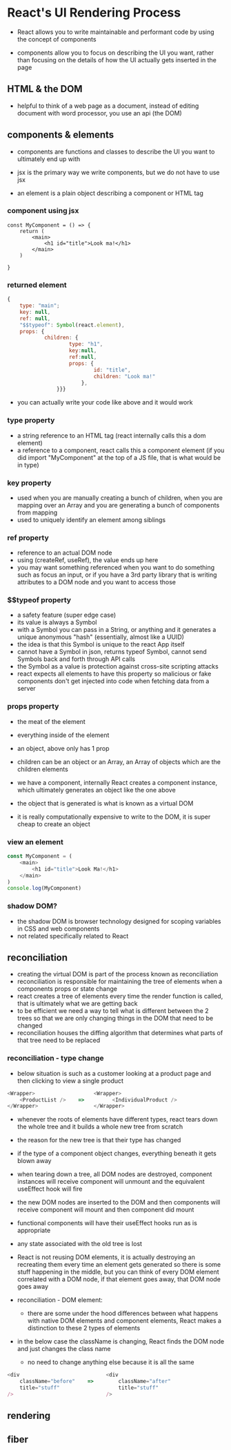 # React's UI Rendering Process

- React allows you to write maintainable and performant code by using the concept of components 

- components allow you to focus on describing the UI you want, rather than focusing on the details of how the UI actually gets inserted in the page

## HTML & the DOM

- helpful to think of a web page as a document, instead of editing document with word processor, you use an api (the DOM)

## components & elements 

- components are functions and classes to describe the UI you want to ultimately end up with

- jsx is the primary way we write components, but we do not have to use jsx 

- an element is a plain object describing a component or HTML tag 

### component using jsx

```
const MyComponent = () => {
    return (
        <main>
            <h1 id="title">Look ma!</h1>
        </main>
    )

}
```

### returned element 

```javascript
{
    type: "main";
    key: null, 
    ref: null,
    "$$typeof": Symbol(react.element),
    props: {
            children: {
                    type: "h1",
                    key:null,
                    ref:null,
                    props: {
                            id: "title",
                            children: "Look ma!"
                        },
                }}}
```

- you can actually write your code like above and it would work

### type property 

- a string reference to an HTML tag (react internally calls this a dom element)
- a reference to a component, react calls this a component element (if you did import "MyComponent" at the top of a JS file, that is what would be in type)

### key property 

- used when you are manually creating a bunch of children, when you are mapping over an Array and you are generating a bunch of components from mapping 
- used to uniquely identify an element among siblings

### ref property

- reference to an actual DOM node 
- using (createRef, useRef), the value ends up here 
- you may want something referenced when you want to do something such as focus an input, or if you have a 3rd party library that is writing attributes to a DOM node and you want to access those

### $$typeof property

- a safety feature (super edge case)
- its value is always a Symbol
- with a Symbol you can pass in a String, or anything and it generates a unique anonymous "hash" (essentially, almost like a UUID)
- the idea is that this Symbol is unique to the react App itself
- cannot have a Symbol in json, returns typeof Symbol, cannot send Symbols back and forth through API calls
- the Symbol as a value is protection against cross-site scripting attacks
- react expects all elements to have this property so malicious or fake components don't get injected into code when fetching data from a server

### props property 

- the meat of the element 
- everything inside of the element
- an object, above only has 1 prop 
- children can be an object or an Array, an Array of objects which are the children elements

- we have a component, internally React creates a component instance, which ultimately generates an object like the one above
- the object that is generated is what is known as a virtual DOM
- it is really computationally expensive to write to the DOM, it is super cheap to create an object

### view an element 

```javascript
const MyComponent = (
    <main>
        <h1 id="title">Look Ma!</h1>
    </main>
)
console.log(MyComponent)
```

### shadow DOM? 

- the shadow DOM is browser technology designed for scoping variables in CSS and web components 
- not related specifically related to React

## reconciliation

- creating the virtual DOM is part of the process known as reconciliation
- reconciliation is responsible for maintaining the tree of elements when a components props or state change
- react creates a tree of elements every time the render function is called, that is ultimately what we are getting back
- to be efficient we need a way to tell what is different between the 2 trees so that we are only changing things in the DOM that need to be changed 
- reconciliation houses the diffing algorithm that determines what parts of that tree need to be replaced

### reconciliation - type change 

- below situation is such as a customer looking at a product page and then clicking to view a single product

```javascript 
<Wrapper>                   <Wrapper>
    <ProductList />    =>         <IndividualProduct />
</Wrapper>                  </Wrapper>
```

- whenever the roots of elements have different types, react tears down the whole tree and it builds a whole new tree from scratch 

- the reason for the new tree is that their type has changed

- if the type of a component object changes, everything beneath it gets blown away 

- when tearing down a tree, all DOM nodes are destroyed, component instances will receive component will unmount and the equivalent useEffect hook will fire

- the new DOM nodes are inserted to the DOM and then components will receive component will mount and then component did mount 

- functional components will have their useEffect hooks run as is appropriate

- any state associated with the old tree is lost

- React is not reusing DOM elements, it is actually destroying an recreating them every time an element gets generated so there is some stuff happening in the middle, but you can think of every DOM element correlated with a DOM node, if that element goes away, that DOM node goes away  

- reconciliation - DOM element:
    - there are some under the hood differences between what happens with native DOM elements and component elements, React makes a distinction to these 2 types of elements

- in the below case the className is changing, React finds the DOM node and just changes the class name 
    - no need to change anything else because it is all the same

```javascript 
<div                            <div
    className="before"    =>        className="after" 
    title="stuff"                   title="stuff"
/>                              />
```

## rendering 

## fiber









